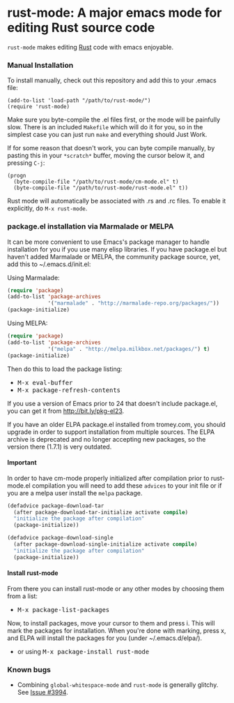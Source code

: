rust-mode: A major emacs mode for editing Rust source code
==========================================================

`rust-mode` makes editing [Rust](http://rust-lang.org) code with emacs
enjoyable.


### Manual Installation

To install manually, check out this repository and add this to your .emacs
file:

    (add-to-list 'load-path "/path/to/rust-mode/")
    (require 'rust-mode)

Make sure you byte-compile the .el files first, or the mode will be
painfully slow. There is an included `Makefile` which will do it for
you, so in the simplest case you can just run `make` and everything
should Just Work.

If for some reason that doesn't work, you can byte compile manually,
by pasting this in your `*scratch*` buffer, moving the cursor below
it, and pressing `C-j`:

    (progn
      (byte-compile-file "/path/to/rust-mode/cm-mode.el" t)
      (byte-compile-file "/path/to/rust-mode/rust-mode.el" t))

Rust mode will automatically be associated with .rs and .rc files. To
enable it explicitly, do `M-x rust-mode`.

### package.el installation via Marmalade or MELPA

It can be more convenient to use Emacs's package manager to handle
installation for you if you use many elisp libraries. If you have
package.el but haven't added Marmalade or MELPA, the community package source,
yet, add this to ~/.emacs.d/init.el:

Using Marmalade:

```lisp
(require 'package)
(add-to-list 'package-archives
             '("marmalade" . "http://marmalade-repo.org/packages/"))
(package-initialize)
```

Using MELPA:

```lisp
(require 'package)
(add-to-list 'package-archives
             '("melpa" . "http://melpa.milkbox.net/packages/") t)
(package-initialize)
```

Then do this to load the package listing:

* <kbd>M-x eval-buffer</kbd>
* <kbd>M-x package-refresh-contents</kbd>

If you use a version of Emacs prior to 24 that doesn't include
package.el, you can get it from http://bit.ly/pkg-el23.

If you have an older ELPA package.el installed from tromey.com, you
should upgrade in order to support installation from multiple sources.
The ELPA archive is deprecated and no longer accepting new packages,
so the version there (1.7.1) is very outdated.

#### Important

In order to have cm-mode properly initialized after compilation prior
to rust-mode.el compilation you will need to add these `advices` to
your init file or if you are a melpa user install the `melpa` package.

```lisp
(defadvice package-download-tar
  (after package-download-tar-initialize activate compile)
  "initialize the package after compilation"
  (package-initialize))

(defadvice package-download-single
  (after package-download-single-initialize activate compile)
  "initialize the package after compilation"
  (package-initialize))
```

#### Install rust-mode

From there you can install rust-mode or any other modes by choosing
them from a list:

* <kbd>M-x package-list-packages</kbd>

Now, to install packages, move your cursor to them and press i. This
will mark the packages for installation. When you're done with
marking, press x, and ELPA will install the packages for you (under
~/.emacs.d/elpa/).

* or using <kbd>M-x package-install rust-mode

### Known bugs

* Combining `global-whitespace-mode` and `rust-mode` is generally glitchy.
  See [Issue #3994](https://github.com/mozilla/rust/issues/3994).
